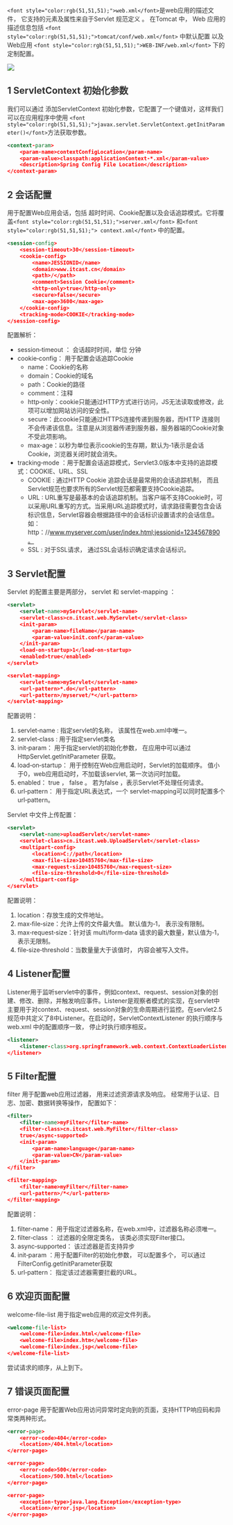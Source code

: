 `<font style="color:rgb(51,51,51);">web.xml</font>`<font style="color:rgb(51,51,51);">是web应用的描述文件， 它支持的元素及属性来自于Servlet 规范定义 。 在Tomcat 中， Web 应用的描述信息包括 </font>`<font style="color:rgb(51,51,51);">tomcat/conf/web.xml</font>`<font style="color:rgb(51,51,51);"> 中默认配置 以及 Web应用 </font>`<font style="color:rgb(51,51,51);">WEB-INF/web.xml</font>`<font style="color:rgb(51,51,51);"> 下的定制配置。 </font>

![](images/27.png)

## <font style="color:rgb(51,51,51);">1 ServletContext 初始化参数 </font>
<font style="color:rgb(51,51,51);">我们可以通过 添加ServletContext 初始化参数，它配置了一个键值对，这样我们可以在应用程序中使用 </font>`<font style="color:rgb(51,51,51);">javax.servlet.ServletContext.getInitParameter()</font>`<font style="color:rgb(51,51,51);">方法获取参数。 </font>

```xml
<context‐param> 
    <param‐name>contextConfigLocation</param‐name> 
    <param‐value>classpath:applicationContext‐*.xml</param‐value> 
    <description>Spring Config File Location</description> 
</context‐param> 
```

## <font style="color:rgb(51,51,51);">2 会话配置 </font>
<font style="color:rgb(51,51,51);">用于配置Web应用会话，包括 超时时间、Cookie配置以及会话追踪模式。它将覆盖</font>`<font style="color:rgb(51,51,51);">server.xml</font>`<font style="color:rgb(51,51,51);"> 和</font>`<font style="color:rgb(51,51,51);"> context.xml</font>`<font style="color:rgb(51,51,51);"> 中的配置。 </font>

```xml
<session‐config> 
    <session‐timeout>30</session‐timeout> 
    <cookie‐config> 
        <name>JESSIONID</name> 
        <domain>www.itcast.cn</domain> 
        <path>/</path> 
        <comment>Session Cookie</comment> 
        <http‐only>true</http‐only> 
        <secure>false</secure> 
        <max‐age>3600</max‐age> 
    </cookie‐config> 
    <tracking‐mode>COOKIE</tracking‐mode> 
</session‐config> 
```

<font style="color:rgb(51,51,51);">配置解析：</font>

+ <font style="color:rgb(51,51,51);"> session‐timeout ： 会话超时时间，单位 分钟 </font>
+ <font style="color:rgb(51,51,51);"> cookie‐config： 用于配置会话追踪Cookie </font>
    - <font style="color:rgb(51,51,51);">name：Cookie的名称 </font>
    - <font style="color:rgb(51,51,51);">domain：Cookie的域名 </font>
    - <font style="color:rgb(51,51,51);">path：Cookie的路径 </font>
    - <font style="color:rgb(51,51,51);">comment：注释 </font>
    - <font style="color:rgb(51,51,51);">http‐only：cookie只能通过HTTP方式进行访问，JS无法读取或修改，此项可以增加网站访问的安全性。 </font>
    - <font style="color:rgb(51,51,51);">secure：此cookie只能通过HTTPS连接传递到服务器，而HTTP 连接则不会传递该信息。注意是从浏览器传递到服务器，服务器端的Cookie对象不受此项影响。 </font>
    - <font style="color:rgb(51,51,51);">max‐age：以秒为单位表示cookie的生存期，默认为‐1表示是会话Cookie，浏览器关闭时就会消失。 </font>
+ <font style="color:rgb(51,51,51);">tracking‐mode ：用于配置会话追踪模式，Servlet3.0版本中支持的追踪模式：COOKIE、URL、SSL </font>
    - <font style="color:rgb(51,51,51);">COOKIE : 通过HTTP Cookie 追踪会话是最常用的会话追踪机制， 而且Servlet规范也要求所有的Servlet规范都需要支持Cookie追踪。 </font>
    - <font style="color:rgb(51,51,51);">URL : URL重写是最基本的会话追踪机制。当客户端不支持Cookie时，可以采用URL重写的方式。当采用URL追踪模式时，请求路径需要包含会话标识信息，Servlet容器会根据路径中的会话标识设置请求的会话信息。如： http：//www.myserver.com/user/index.html;jessionid=1234567890。 </font>
    - <font style="color:rgb(51,51,51);">SSL : 对于SSL请求， 通过SSL会话标识确定请求会话标识。 </font>

## <font style="color:rgb(51,51,51);">3 Servlet配置 </font>
<font style="color:rgb(51,51,51);">Servlet </font><font style="color:rgb(51,51,51);">的配置主要是两部分， </font><font style="color:rgb(51,51,51);">servlet </font><font style="color:rgb(51,51,51);">和 </font><font style="color:rgb(51,51,51);">servlet-mapping </font><font style="color:rgb(51,51,51);">： </font>

```xml
<servlet>
    <servlet‐name>myServlet</servlet‐name>
    <servlet‐class>cn.itcast.web.MyServlet</servlet‐class>
    <init‐param>
        <param‐name>fileName</param‐name>
        <param‐value>init.conf</param‐value>
    </init‐param>
    <load‐on‐startup>1</load‐on‐startup>
    <enabled>true</enabled>
</servlet>

<servlet‐mapping>
    <servlet‐name>myServlet</servlet‐name>
    <url‐pattern>*.do</url‐pattern>
    <url‐pattern>/myservet/*</url‐pattern>
</servlet‐mapping>
```

<font style="color:rgb(0,0,0);"></font>

<font style="color:rgb(51,51,51);">配置说明： </font>

1. <font style="color:rgb(51,51,51);">servlet‐name : 指定servlet的名称， 该属性在web.xml中唯一。 </font>
2. <font style="color:rgb(51,51,51);">servlet‐class : 用于指定servlet类名 </font>
3. <font style="color:rgb(51,51,51);">init‐param： 用于指定servlet的初始化参数， 在应用中可以通过HttpServlet.getInitParameter 获取。 </font>
4. <font style="color:rgb(51,51,51);"> load‐on‐startup： 用于控制在Web应用启动时，Servlet的加载顺序。 值小于0，web应用启动时，不加载该servlet, 第一次访问时加载。 </font>
5. <font style="color:rgb(51,51,51);">enabled： true ， false 。 若为false ，表示Servlet不处理任何请求。 </font>
6. <font style="color:rgb(51,51,51);">url‐pattern： 用于指定URL表达式，一个 servlet‐mapping可以同时配置多个 url‐pattern。 </font>



<font style="color:rgb(51,51,51);">Servlet </font><font style="color:rgb(51,51,51);">中文件上传配置： </font>

```xml
<servlet> 
    <servlet‐name>uploadServlet</servlet‐name> 
    <servlet‐class>cn.itcast.web.UploadServlet</servlet‐class> 
    <multipart‐config> 
        <location>C://path</location> 
        <max‐file‐size>10485760</max‐file‐size> 
        <max‐request‐size>10485760</max‐request‐size> 
        <file‐size‐threshold>0</file‐size‐threshold> 
    </multipart‐config> 
</servlet> 
```

<font style="color:rgb(0,0,0);"></font><font style="color:rgb(51,51,51);">配置说明： </font>

1. <font style="color:rgb(51,51,51);"> location：存放生成的文件地址。 </font>
2. <font style="color:rgb(51,51,51);"> max‐file‐size：允许上传的文件最大值。 默认值为‐1， 表示没有限制。 </font>
3. <font style="color:rgb(51,51,51);">max‐request‐size：针对该 multi/form‐data 请求的最大数量，默认值为‐1， 表示无限制。 </font>
4. <font style="color:rgb(51,51,51);"> file‐size‐threshold：当数量量大于该值时， 内容会被写入文件。 </font>

## <font style="color:rgb(51,51,51);">4 Listener配置 </font>
<font style="color:rgb(51,51,51);">Listener用于监听servlet中的事件，例如context、request、session对象的创建、修改、删除，并触发响应事件。Listener是观察者模式的实现，在servlet中主要用于对context、request、session对象的生命周期进行监控。在servlet2.5规范中共定义了8中Listener。在启动时，ServletContextListener 的执行顺序与web.xml 中的配置顺序一致， 停止时执行顺序相反。 </font>

```xml
<listener> 
    <listener‐class>org.springframework.web.context.ContextLoaderListener</listener‐class> 
</listener> 
```

## <font style="color:rgb(51,51,51);">5 Filter配置 </font>
<font style="color:rgb(51,51,51);">filter 用于配置web应用过滤器， 用来过滤资源请求及响应。 经常用于认证、日志、加密、数据转换等操作， 配置如下： </font>

```xml
<filter> 
    <filter‐name>myFilter</filter‐name> 
    <filter‐class>cn.itcast.web.MyFilter</filter‐class> 
    true</async‐supported> 
    <init‐param> 
        <param‐name>language</param‐name> 
        <param‐value>CN</param‐value> 
    </init‐param> 
</filter> 

<filter‐mapping> 
    <filter‐name>myFilter</filter‐name> 
    <url‐pattern>/*</url‐pattern> 
</filter‐mapping> 
```

<font style="color:rgb(51,51,51);">配置说明： </font>

1. <font style="color:rgb(51,51,51);">filter‐name： 用于指定过滤器名称，在web.xml中，过滤器名称必须唯一。 </font>
2. <font style="color:rgb(51,51,51);">filter‐class ： 过滤器的全限定类名， 该类必须实现Filter接口。 </font>
3. <font style="color:rgb(51,51,51);">async‐supported： 该过滤器是否支持异步 </font>
4. <font style="color:rgb(51,51,51);">init‐param ：用于配置Filter的初始化参数， 可以配置多个， 可以通过FilterConfig.getInitParameter获取 </font>
5. <font style="color:rgb(51,51,51);">url‐pattern： 指定该过滤器需要拦截的URL。 </font>

## <font style="color:rgb(51,51,51);">6 欢迎页面配置 </font>
<font style="color:rgb(51,51,51);">welcome-file-list </font><font style="color:rgb(51,51,51);">用于指定</font><font style="color:rgb(51,51,51);">web</font><font style="color:rgb(51,51,51);">应用的欢迎文件列表。 </font>

```xml
<welcome‐file‐list> 
    <welcome‐file>index.html</welcome‐file> 
    <welcome‐file>index.htm</welcome‐file> 
    <welcome‐file>index.jsp</welcome‐file> 
</welcome‐file‐list> 
```

<font style="color:rgb(0,0,0);"></font><font style="color:rgb(51,51,51);">尝试请求的顺序，从上到下。 </font>

## <font style="color:rgb(51,51,51);">7 错误页面配置 </font>
<font style="color:rgb(51,51,51);">error-page 用于配置Web应用访问异常时定向到的页面，支持HTTP响应码和异常类两种形式。 </font>

```xml
<error‐page> 
    <error‐code>404</error‐code> 
    <location>/404.html</location> 
</error‐page> 

<error‐page> 
    <error‐code>500</error‐code> 
    <location>/500.html</location> 
</error‐page> 

<error‐page> 
    <exception‐type>java.lang.Exception</exception‐type> 
    <location>/error.jsp</location> 
</error‐page> 
```

